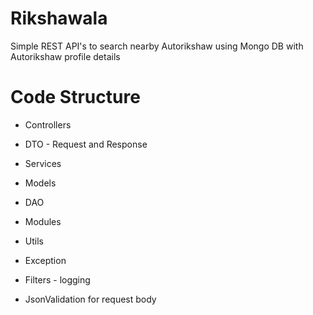 Rikshawala
========================================

Simple REST API's to search nearby Autorikshaw using Mongo DB with Autorikshaw profile details

Code Structure
========

- Controllers

- DTO - Request and Response

- Services

- Models

- DAO

- Modules

- Utils

- Exception

- Filters - logging

- JsonValidation for request body